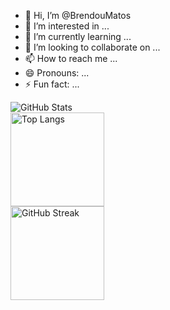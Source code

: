- 👋 Hi, I’m @BrendouMatos
 - 👀 I’m interested in ...
 - 🌱 I’m currently learning ...
 - 💞️ I’m looking to collaborate on ...
 - 📫 How to reach me ...
 - 😄 Pronouns: ...
 - ⚡ Fun fact: ...
 
 <picture>
  <source
    srcset="https://github-readme-stats.vercel.app/api?username=brendoumatos&show_icons=true&theme=dark"
    media="(prefers-color-scheme: dark)"
  />
  <source
    srcset="https://github-readme-stats.vercel.app/api?username=brendoumatos&show_icons=true"
    media="(prefers-color-scheme: light), (prefers-color-scheme: no-preference)"
  />
  <img src="https://github-readme-stats.vercel.app/api?username=brendoumatos&show_icons=true" alt="GitHub Stats" />
</picture>

<div>
  <img 
    height="150em" 
    src="https://github-readme-stats.vercel.app/api/top-langs/?username=brendoumatos&layout=compact" 
    alt="Top Langs"
  />
</div>

<div>
  <img 
    height="150em" 
    src="https://github-readme-streak-stats.herokuapp.com/?user=brendoumatos&theme=dark" 
    alt="GitHub Streak" 
  />
</div>

